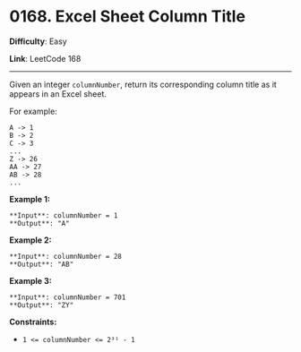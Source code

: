 # 0168. Excel Sheet Column Title

**Difficulty**: Easy

**Link**: LeetCode 168

---

Given an integer `columnNumber`, return its corresponding column title as it appears in an Excel sheet.

For example:

    A -> 1
    B -> 2
    C -> 3
    ...
    Z -> 26
    AA -> 27
    AB -> 28
    ...

**Example 1:**

    **Input**: columnNumber = 1
    **Output**: "A"

**Example 2:**

    **Input**: columnNumber = 28
    **Output**: "AB"

**Example 3:**

    **Input**: columnNumber = 701
    **Output**: "ZY"

**Constraints:**

- `1 <= columnNumber <= 2³¹ - 1`
